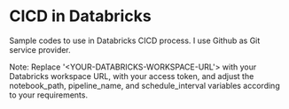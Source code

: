 # CICD in Databricks
Sample codes to use in Databricks CICD process. I use Github as Git service provider.

Note: Replace '<YOUR-DATABRICKS-WORKSPACE-URL'> with your Databricks workspace URL, <YOUR-PERSONAL-ACCESS-TOKEN> with your access token, and adjust the notebook_path, pipeline_name, and schedule_interval variables according to your requirements.
